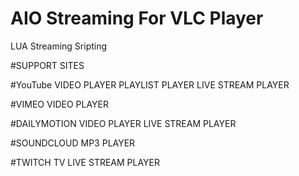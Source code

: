# AIO Streaming For VLC Player
LUA Streaming Sripting

#SUPPORT SITES

#YouTube
VIDEO PLAYER
PLAYLIST PLAYER
LIVE STREAM PLAYER

#VIMEO
VIDEO PLAYER

#DAILYMOTION
VIDEO PLAYER
LIVE STREAM PLAYER

#SOUNDCLOUD
MP3 PLAYER

#TWITCH TV
LIVE STREAM PLAYER
